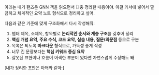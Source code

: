 아래는 내가 핸즈온 GNN 책을 읽으면서 대충 정리한 내용이야. 이걸 커서에 넣어서 깔끔하고 체계적인 요약 노트 형식으로 정리하고 싶어.

다음과 같은 기준에 맞게 구조화해서 다시 작성해줘:

1. 챕터 제목, 소제목, 항목별로 **논리적인 순서와 계층 구조**를 갖추어 정리
2. **핵심 개념 요약, 주요 수식, 코드 요약, 실습 내용, 질문/의문점** 등으로 구분
3. 목록은 되도록 **마크다운** 형식으로, 가독성 좋게 작성
4. 너무 긴 문장보다는 **핵심 키워드 중심 요약**
5. 잘못된 표현이나 흐름이 어색한 부분이 있다면 자연스럽게 수정해도 돼

[내가 정리한 초안은 아래와 같아:]

